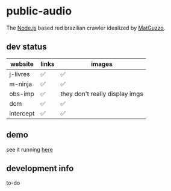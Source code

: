 # public-audio

The [Node.js](https://nodejs.org) based red brazilian crawler idealized by [MatGuzzo](http://lattes.cnpq.br/6679644870926297).

## dev status

| website       | links | images |
|---------------|-------|--------|
| j-livres   |  ✅   | ✅ |
| m-ninja   |  ✅   | ✅  |
| obs-imp   |  ✅   | they don't really display imgs  |
| dcm   |  ✅   | ✅  |
| intercept   |  ✅   | ✅ |

## demo

see it running [here](https://pa.txto.com.br)

## development info

to-do
